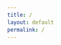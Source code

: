 ```yaml
---
title: /
layout: default
permalink: /
---
```

<style>
.center {
  display: block;
  margin-left: auto;
  margin-right: auto;
  width: 100%;
}
</style>
<script>

    document.write('<div style="white-space: pre; text-align: center;"><img src=/img/skull.jpg  width=80% height=auto ></div>')

</script>

